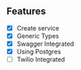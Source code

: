 ## Features

- [x] Create service
- [x] Generic Types
- [x] Swagger Integrated
- [x] Using Postgres
- [ ] Twilio Integrated